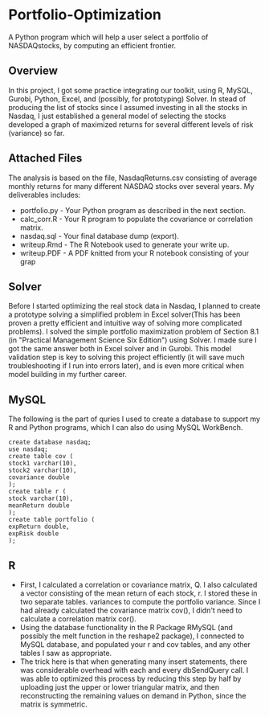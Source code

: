# Portfolio-Optimization
A Python program which will help a user select a portfolio of NASDAQstocks, by computing an efficient frontier. 

## Overview
In this project, I got some practice integrating our toolkit, using R, MySQL, Gurobi, Python, Excel, and (possibly, for prototyping) Solver. 
In stead of producing the list of stocks since I assumed investing in all the stocks in Nasdaq, I just established a general model of selecting the stocks developed a graph of maximized returns for several different levels of risk (variance) so far.

## Attached Files
The analysis is based on the file, NasdaqReturns.csv consisting of average monthly returns for many different NASDAQ stocks over several years. My deliverables includes:
* portfolio.py - Your Python program as described in the next section.
* calc_corr.R - Your R program to populate the covariance or correlation matrix. 
* nasdaq.sql - Your final database dump (export).
* writeup.Rmd - The R Notebook used to generate your write up.
* writeup.PDF - A PDF knitted from your R notebook consisting of your grap

## Solver
Before I started optimizing the real stock data in Nasdaq, I planned to create a prototype solving a simplified problem in Excel solver(This has been proven a pretty efficient and intuitive way of solving more complicated problems). I solved the simple
portfolio maximization problem of Section 8.1 (in "Practical Management Science Six Edition") using Solver. I made sure I
got the same answer both in Excel solver and in Gurobi. This model validation step is key to solving this project efficiently (it will save much troubleshooting if I run into errors later), and is even more critical when model building
in my further career.

## MySQL
The following is the part of quries I used to create a database to support my R and Python programs, which I can also do using MySQL WorkBench.
```
create database nasdaq;
use nasdaq;
create table cov (
stock1 varchar(10),
stock2 varchar(10),
covariance double
);
create table r (
stock varchar(10),
meanReturn double
);
create table portfolio (
expReturn double,
expRisk double
);
```
## R
* First, I calculated a correlation or covariance matrix, Q. I also calculated
a vector consisting of the mean return of each stock, r. I stored these in two
separate tables.
variances to compute the portfolio variance. Since I had already calculated the covariance matrix cov(), I didn't need to calculate a correlation matrix cor().
* Using the database functionality in the R Package RMySQL (and possibly the melt function in the reshape2 package), I connected to MySQL database, and populated your r
and cov tables, and any other tables I saw as appropriate.
* The trick here is that when generating many insert statements, there was considerable overhead with each and every dbSendQuery call. I was able to optimized this process by reducing this step by half by
uploading just the upper or lower triangular matrix, and then reconstructing the remaining values on demand in Python, since the matrix is symmetric. 
